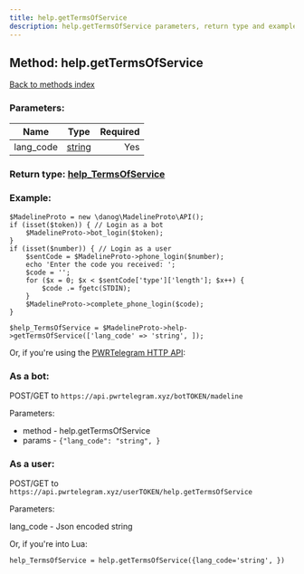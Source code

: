 ```yaml
---
title: help.getTermsOfService
description: help.getTermsOfService parameters, return type and example
---
```

## Method: help.getTermsOfService  
[Back to methods index](index.md)


### Parameters:

| Name     |    Type       | Required |
|----------|:-------------:|---------:|
|lang\_code|[string](../types/string.md) | Yes|


### Return type: [help\_TermsOfService](../types/help_TermsOfService.md)

### Example:


```
$MadelineProto = new \danog\MadelineProto\API();
if (isset($token)) { // Login as a bot
    $MadelineProto->bot_login($token);
}
if (isset($number)) { // Login as a user
    $sentCode = $MadelineProto->phone_login($number);
    echo 'Enter the code you received: ';
    $code = '';
    for ($x = 0; $x < $sentCode['type']['length']; $x++) {
        $code .= fgetc(STDIN);
    }
    $MadelineProto->complete_phone_login($code);
}

$help_TermsOfService = $MadelineProto->help->getTermsOfService(['lang_code' => 'string', ]);
```

Or, if you're using the [PWRTelegram HTTP API](https://pwrtelegram.xyz):

### As a bot:

POST/GET to `https://api.pwrtelegram.xyz/botTOKEN/madeline`

Parameters:

* method - help.getTermsOfService
* params - `{"lang_code": "string", }`



### As a user:

POST/GET to `https://api.pwrtelegram.xyz/userTOKEN/help.getTermsOfService`

Parameters:

lang_code - Json encoded string



Or, if you're into Lua:

```
help_TermsOfService = help.getTermsOfService({lang_code='string', })
```

